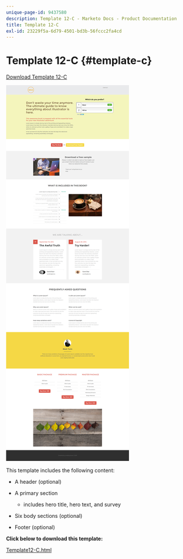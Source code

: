 ```yaml
---
unique-page-id: 9437580
description: Template 12-C - Marketo Docs - Product Documentation
title: Template 12-C
exl-id: 23229f5a-6d79-4501-bd3b-56fccc2fa4cd
---
```

# Template 12-C {#template-c}

[Download Template 12-C](https://docs.marketo.com/download/attachments/9437580/template-12c.html?version=1&modificationdate=1438211583000&api=v2)

![](assets/image2015-8-4-14-3a36-3a13.png)

This template includes the following content:

* A header (optional)
* A primary section

    * includes hero title, hero text, and survey

* Six body sections (optional)
* Footer (optional)

**Click below to download this template:**

[Template12-C.html](https://docs.marketo.com/download/attachments/9437580/template-12c.html?version=1&modificationdate=1438211583000&api=v2)
